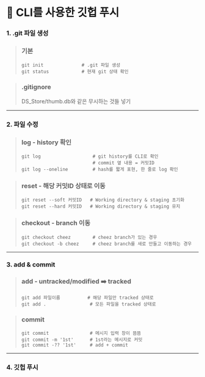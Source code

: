 :hamburger: CLI를 사용한 깃헙 푸시
=================================

### 1. .git 파일 생성

> ### 기본
> ```
> git init              # .git 파일 생성
> git status            # 현재 git 상태 확인 
> ```

> ### .gitignore
> DS_Store/thumb.db와 같은 무시하는 것들 넣기

--------------------------------------------------

### 2. 파일 수정

> ### log - history 확인
> ```
> git log                   # git history를 CLI로 확인
>                           # commit 옆 내용 = 커밋ID
> git log --oneline         # hash를 짧게 표현, 한 줄로 log 확인
> ```

> ### reset - 해당 커밋ID 상태로 이동
>```
> git reset --soft 커밋ID   # Working directory & staging 초기화
> git reset --hard 커밋ID   # Working directory & staging 유지
>```

> ### checkout - branch 이동
>```
> git checkout cheez        # cheez branch가 있는 경우
> git checkout -b cheez     # cheez branch를 새로 만들고 이동하는 경우
>```

----------------------------------------

### 3. add & commit

> ### add - untracked/modified :arrow_right: tracked
>```
> git add 파일이름          # 해당 파일만 tracked 상태로
> git add .                # 모든 파일을 tracked 상태로
>```

> ### commit 
>```
> git commit               # 메시지 입력 창이 뜸뜸
> git commit -m '1st'      # 1st라는 메시지로 커밋
> git commit -?? '1st'     # add + commit
>```

------------------------------------------

### 4. 깃헙 푸시

